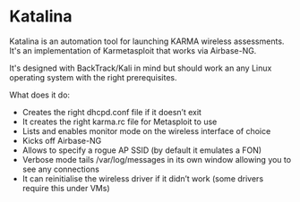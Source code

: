 Katalina
========

Katalina is an automation tool for launching KARMA wireless assessments. It's an implementation of Karmetasploit that works via Airbase-NG.

It's designed with BackTrack/Kali in mind but should work an any Linux operating system with the right prerequisites.

What does it do:

* Creates the right dhcpd.conf file if it doesn’t exit
* It creates the right karma.rc file for Metasploit to use
* Lists and enables monitor mode on the wireless interface of choice
* Kicks off Airbase-NG
* Allows to specify a rogue AP SSID (by default it emulates a FON)
* Verbose mode tails /var/log/messages in its own window allowing you to see any connections
* It can reinitialise the wireless driver if it didn’t work (some drivers require this under VMs) 